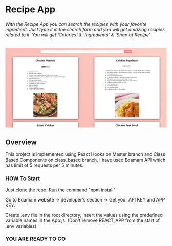 # Recipe App

###### With the Recipe App you can search the recipies with your favorite ingredient. Just type it in the search form and you will get amazing recipies related to it. You will get 'Calories' & 'Ingredients' & 'Snap of Recipe'
    
    
![alt text](https://github.com/umerjaved178/React-Recipie-App/blob/master/rawpng.PNG)



## Overview

This project is implemented using React Hooks on Master branch and Class Based Components on class_based branch.
I have used Edamam API which has limit of 5 requests per 5 minutes.

### HOW To Start

Just clone the repo.
Run the command "npm install"

Go to Edamam website -> developer's section -> Get your API KEY and APP KEY. 

Create .env file in the root directory, insert the values using the predefined variable names in the App.js. (Don't remove REACT_APP from the start of .env variables)

### YOU ARE READY TO GO

